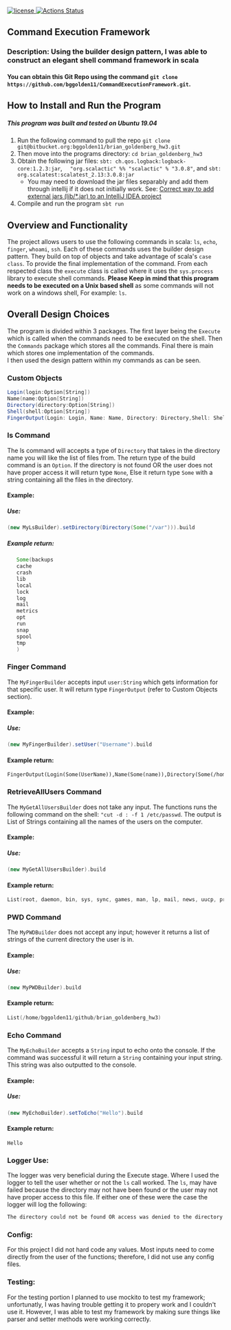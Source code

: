 [![license](https://img.shields.io/github/license/mashape/apistatus.svg) ](LICENSE)
[![Actions Status](https://xxx.execute-api.us-west-2.amazonaws.com/production/badge/bggolden11/CommandExecutionFramework)](https://xxx.execute-api.us-west-2.amazonaws.com/production/results/{owner}/{repo})


## Command Execution Framework
### Description: Using the builder design pattern, I was able to construct an elegant shell command framework in scala
#### You can obtain this Git Repo using the command `git clone https://github.com/bggolden11/CommandExecutionFramework.git`.

## How to Install and Run the Program
##### This program was built and tested on Ubuntu 19.04
1. Run the following command to pull the repo ```git clone git@bitbucket.org:bggolden11/brian_goldenberg_hw3.git``` 
2. Then move into the programs directory: ```cd brian_goldenberg_hw3```
3. Obtain the following jar files: ```sbt: ch.qos.logback:logback-core:1.2.3:jar```, ```  "org.scalactic" %% "scalactic" % "3.0.8"```, and  ```sbt: org.scalatest:scalatest_2.13:3.0.8:jar```
    - You may need to download the jar files separably and add them through intellij if it does not initially work. See: [Correct way to add external jars (lib/*.jar) to an IntelliJ IDEA project](https://stackoverflow.com/questions/1051640/correct-way-to-add-external-jars-lib-jar-to-an-intellij-idea-project)
4. Compile and run the program ```sbt run```


## Overview and Functionality
The project allows users to use the following commands in scala: ```ls```, ```echo```, ```finger```, ```whoami```, ```ssh```.
Each of these commands uses the builder design pattern. They build on top of objects and take advantage of scala's
```case class```. To provide the final implementation of the command. From each respected class the ```execute``` class is called where it 
uses the ```sys.process``` library to execute shell commands. **Please Keep in mind that this program needs to be executed on a Unix based shell**
as some commands will not work on a windows shell, For example: ```ls```.

## Overall Design Choices
The program is divided within 3 packages. The first layer being the ```Execute``` which is called when the commands need to be executed on the shell.
Then the ```Commands``` package which stores all the commands. Final there is main which stores one implementation of the commands.  
I then used the design pattern within my commands as can be seen.

### Custom Objects 
```scala
Login(login:Option[String])
Name(name:Option[String])
Directory(directory:Option[String])
Shell(shell:Option[String])
FingerOutput(Login: Login, Name: Name, Directory: Directory,Shell: Shell)
```
### ls Command
The ls command will accepts a type of ```Directory``` that takes in the directory name you will like the list of files from. The return type of the build command is an ```Option```. 
If the directory is not found OR the user does not have proper access it will return type ```None```, Else it return type ```Some``` with a string containing all the 
files in the directory. 
#### Example:
##### Use:
```scala
(new MyLsBuilder).setDirectory(Directory(Some("/var"))).build
```
##### Example return:
```scala
   Some(backups
   cache
   crash
   lib
   local
   lock
   log
   mail
   metrics
   opt
   run
   snap
   spool
   tmp
   )
```

### Finger Command
The ```MyFingerBuilder``` accepts input ```user:String``` which gets information for that specific user. It will return type ```FingerOutput``` (refer to Custom Objects section).
#### Example:
##### Use:
```scala
(new MyFingerBuilder).setUser("Username").build
```
#### Example return:
```
FingerOutput(Login(Some(UserName)),Name(Some(name)),Directory(Some(/home/Username)),Shell(Some(/usr/bin/zsh)))
```

### RetrieveAllUsers Command
The ```MyGetAllUsersBuilder``` does not take any input. The functions runs the following command on the shell: ```"cut -d : -f 1 /etc/passwd```. The output is List of Strings containing all the names of the users on the computer. 
#### Example:
##### Use:
```scala
(new MyGetAllUsersBuilder).build
```
#### Example return:
```scala
List(root, daemon, bin, sys, sync, games, man, lp, mail, news, uucp, proxy, www-data, backup, list, irc, gnats, nobody, systemd-timesync, systemd-network, systemd-resolve, messagebus, syslog, _apt, uuidd, avahi-autoipd, usbmux, rtkit, dnsmasq, cups-pk-helper, speech-dispatcher, kernoops, avahi, saned, nm-openvpn, whoopsie, colord, hplip, geoclue, pulse, gnome-initial-setup, gdm, username, systemd-coredump, sbt)
```

### PWD Command
The ```MyPWDBuilder``` does not accept any input; however it returns a list of strings of the current directory the user is in.
#### Example:
##### Use:
```scala
(new MyPWDBuilder).build
```
#### Example return:
```scala
List(/home/bggolden11/github/brian_goldenberg_hw3)
```



### Echo Command
The ```MyEchoBuilder``` accepts a ```String``` input to echo onto the console. If the command was successful it will return a ```String``` containing your input string. This string was also outputted to the console. 

#### Example: 
##### Use:
```scala
(new MyEchoBuilder).setToEcho("Hello").build
```
#### Example return:
```
Hello
```

### Logger Use:
The logger was very beneficial during the Execute stage. Where I used the logger to tell the user whether or not the ```ls``` call worked. 
The ```ls```, may have failed because the directory may not have been found or the user may not have proper access to this file. If either one of
these were the case the logger will log the following: 
```scala
The directory could not be found OR access was denied to the directory
``` 

### Config:
For this project I did not hard code any values. Most inputs need to come directly from the user of the functions;
therefore, I did  not use any config files. 

### Testing: 
For the testing portion I planned to use mockito to test my framework; unfortunatly, I was having trouble getting it to propery 
work and I couldn't use it. However, I was able to test my framework by making sure things like parser and setter methods were working
correctly.

 










